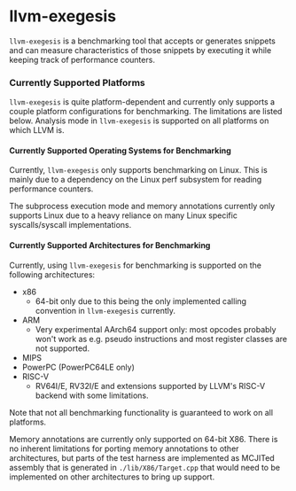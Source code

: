 # llvm-exegesis

`llvm-exegesis` is a benchmarking tool that accepts or generates snippets and
can measure characteristics of those snippets by executing it while keeping track
of performance counters.

### Currently Supported Platforms

`llvm-exegesis` is quite platform-dependent and currently only supports a couple
platform configurations for benchmarking. The limitations are listed below.
Analysis mode in `llvm-exegesis` is supported on all platforms on which LLVM is.

#### Currently Supported Operating Systems for Benchmarking

Currently, `llvm-exegesis`  only supports benchmarking on Linux. This is mainly
due to a dependency on the Linux perf subsystem for reading
performance counters.

The subprocess execution mode and memory annotations currently only supports
Linux due to a heavy reliance on many Linux specific syscalls/syscall
implementations.

#### Currently Supported Architectures for Benchmarking

Currently, using `llvm-exegesis` for benchmarking is supported on the following
architectures:
* x86
  * 64-bit only due to this being the only implemented calling convention
    in `llvm-exegesis` currently.
* ARM
  * Very experimental AArch64 support only: most opcodes probably won't work as
    e.g. pseudo instructions and most register classes are not supported.
* MIPS
* PowerPC (PowerPC64LE only)
* RISC-V
  * RV64I/E, RV32I/E and extensions supported by LLVM's RISC-V backend with
    some limitations.

Note that not all benchmarking functionality is guaranteed to work on all platforms.

Memory annotations are currently only supported on 64-bit X86. There is no
inherent limitations for porting memory annotations to other architectures, but
parts of the test harness are implemented as MCJITed assembly that is generated
in `./lib/X86/Target.cpp` that would need to be implemented on other architectures
to bring up support.
